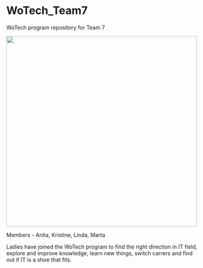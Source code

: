 # WoTech_Team7
WoTech program repository for Team 7

<img src="https://github.com/lindarozite/WoTech_Team7/assets/165931817/7edf2349-9768-47f5-99fe-49fe9decd517)" data-canonical-src="https://www.thespruceeats.com/thmb/QjCQ4RTjmnhrovGkuJWzZCXYFX8=/1500x0/filters:no_upscale():max_bytes(150000):strip_icc()/GettyImages-90053856-588b7aff5f9b5874ee534b04.jpg" width="500" />

Members - Anita, Kristine, Linda, Marta

Ladies have joined the WoTech program to find the right direction in IT field, explore and improve knowledge, learn new things, switch carrers and find out if IT is a shoe that fits. 

